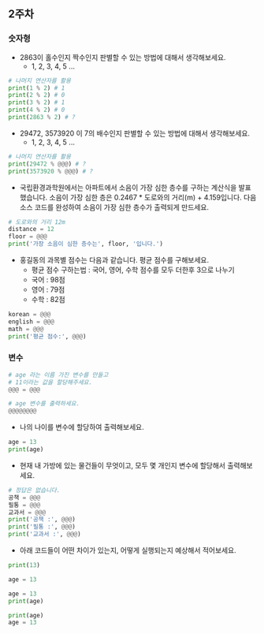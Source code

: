 
## 2주차

### 숫자형

- 2863이 홀수인지 짝수인지 판별할 수 있는 방법에 대해서 생각해보세요.
  - 1, 2, 3, 4, 5 ...
```python
# 나머지 연산자를 활용
print(1 % 2) # 1
print(2 % 2) # 0
print(3 % 2) # 1
print(4 % 2) # 0
print(2863 % 2) # ?
```

- 29472, 3573920 이 7의 배수인지 판별할 수 있는 방법에 대해서 생각해보세요.
  - 1, 2, 3, 4, 5 ...
```python
# 나머지 연산자를 활용
print(29472 % @@@) # ?
print(3573920 % @@@) # ?
```

- 국립환경과학원에서는 아파트에서 소음이 가장 심한 층수를 구하는 계산식을 발표했습니다. 소음이 가장 심한 층은 0.2467 * 도로와의 거리(m) + 4.159입니다. 다음 소스 코드를 완성하여 소음이 가장 심한 층수가 출력되게 만드세요.
```python
# 도로와의 거리 12m
distance = 12
floor = @@@
print('가장 소음이 심한 층수는', floor, '입니다.')
```

- 홍길동의 과목별 점수는 다음과 같습니다. 평균 점수를 구해보세요.
  - 평균 점수 구하는법 : 국어, 영어, 수학 점수를 모두 더한후 3으로 나누기
  - 국어 : 98점
  - 영어 : 79점
  - 수학 : 82점
```python
korean = @@@
english = @@@
math = @@@
print('평균 점수:', @@@)
```

### 변수

```python
# age 라는 이름 가진 변수를 만들고
# 11이라는 값을 할당해주세요.
@@@ = @@@

# age 변수를 출력하세요.
@@@@@@@@
```

- 나의 나이를 변수에 할당하여 출력해보세요.
```python
age = 13
print(age)
```

- 현재 내 가방에 있는 물건들이 무엇이고, 모두 몇 개인지 변수에 할당해서 출력해보세요.
```python
# 정답은 없습니다.
공책 = @@@
필통 = @@@
교과서 = @@@
print('공책 :', @@@)
print('필통 :', @@@)
print('교과서 :', @@@)
```

- 아래 코드들이 어떤 차이가 있는지, 어떻게 실행되는지 예상해서 적어보세요.   
```python
print(13)
```
```python
age = 13
```
```python
age = 13
print(age)
```
```python
print(age)
age = 13
```
